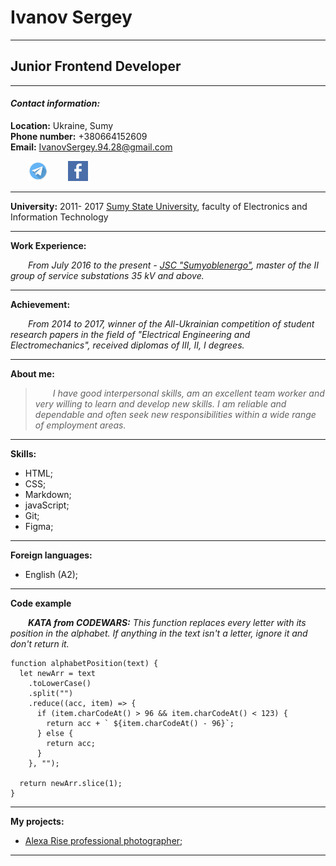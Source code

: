 # Ivanov Sergey

---

## Junior Frontend Developer

---

#### _Contact information:_

**Location:** Ukraine, Sumy  
 **Phone number:** +380664152609  
 **Email:** [IvanovSergey.94.28@gmail.com](IvanovSergey.94.28@gmail.com)

&ensp;&ensp;&ensp;&ensp;[![Telegram logo](img/SVJ/telegram32px.png)](https://t.me/Ivan0vS27 "Link to my telegram page") &ensp;&ensp;&ensp;&ensp;[![Facebook logo](img/SVJ/facebook32px.png)](https://www.facebook.com/profile.php?id=100017419020667 "Link to my facebook page")

---

**University:**  2011- 2017 [Sumy State University](https://int.sumdu.edu.ua/en/), faculty of Electronics and Information Technology

---

**Work Experience:**

 _&ensp;&ensp;&ensp;&ensp;From July 2016 to the present - [JSC "Sumyoblenergo"](https://www.soe.com.ua/), master of the II group of service substations 35 kV and above._

---

**Achievement:**

 _&ensp;&ensp;&ensp;&ensp;From 2014 to 2017, winner of the All-Ukrainian competition of student research papers in the field of "Electrical Engineering and Electromechanics", received diplomas of III, II, I degrees._

---

**About me:**

> _&ensp;&ensp;&ensp;&ensp;I have good interpersonal skills, am an excellent team worker and very willing to learn and develop new skills. I am reliable and dependable and often seek new responsibilities within a wide range of employment areas._

---

**Skills:**

- HTML;
- CSS;
- Markdown;
- javaScript;
- Git;
- Figma;

---

**Foreign languages:**

- English (A2);

---

**Code example**

&ensp;&ensp;&ensp;&ensp;***KATA from CODEWARS:*** _This function replaces every letter with its position in the alphabet. If anything in the text isn't a letter, ignore it and don't return it._

```
function alphabetPosition(text) {
  let newArr = text
    .toLowerCase()
    .split("")
    .reduce((acc, item) => {
      if (item.charCodeAt() > 96 && item.charCodeAt() < 123) {
        return acc + ` ${item.charCodeAt() - 96}`;
      } else {
        return acc;
      }
    }, "");

  return newArr.slice(1);
}
```

---

**My projects:**

- [Alexa Rise professional photographer](https://27ivan0vs.github.io/Portfolio_AlexaRise/src/);

---
